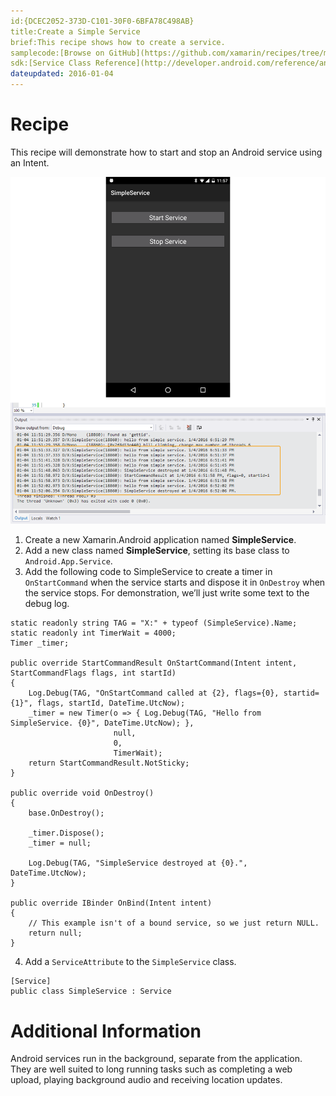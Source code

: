 ```yaml
---
id:{DCEC2052-373D-C101-30F0-6BFA78C498AB}  
title:Create a Simple Service  
brief:This recipe shows how to create a service.  
samplecode:[Browse on GitHub](https://github.com/xamarin/recipes/tree/master/android/fundamentals/service/create_a_simple_service)  
sdk:[Service Class Reference](http://developer.android.com/reference/android/app/Service.html)  
dateupdated: 2016-01-04
---
```



# Recipe

This recipe will demonstrate how to start and stop an Android service using an Intent.

![](Images/simpleservice1.png)

1.  Create a new Xamarin.Android application named **SimpleService**.
2.  Add a new class named **SimpleService**, setting its base class to `Android.App.Service`.
3.  Add the following code to SimpleService to create a timer in `OnStartCommand` when the service starts and dispose it in `OnDestroy` when the service stops. For demonstration, we’ll just write some text to the debug log.

```
static readonly string TAG = "X:" + typeof (SimpleService).Name;
static readonly int TimerWait = 4000;
Timer _timer;

public override StartCommandResult OnStartCommand(Intent intent, StartCommandFlags flags, int startId)
{
    Log.Debug(TAG, "OnStartCommand called at {2}, flags={0}, startid={1}", flags, startId, DateTime.UtcNow);
    _timer = new Timer(o => { Log.Debug(TAG, "Hello from SimpleService. {0}", DateTime.UtcNow); },
                       null,
                       0,
                       TimerWait);
    return StartCommandResult.NotSticky;
}

public override void OnDestroy()
{
    base.OnDestroy();

    _timer.Dispose();
    _timer = null;

    Log.Debug(TAG, "SimpleService destroyed at {0}.", DateTime.UtcNow);
}

public override IBinder OnBind(Intent intent)
{
    // This example isn't of a bound service, so we just return NULL.
    return null;
}
```

<ol start="4">
  <li>Add a <code>ServiceAttribute</code> to the <code>SimpleService</code> class.</li>
</ol>

```
[Service]
public class SimpleService : Service
```

 <a name="Additional_Information" class="injected"></a>


# Additional Information

Android services run in the background, separate from the application. They
are well suited to long running tasks such as completing a web upload, playing
background audio and receiving location updates.